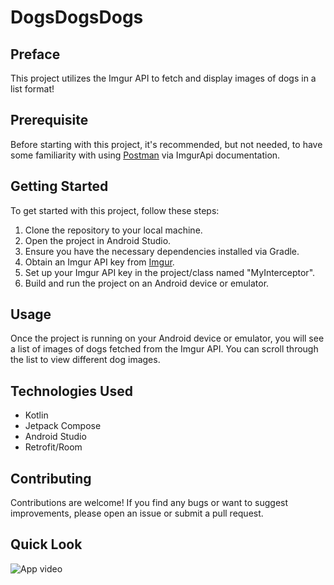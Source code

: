 # DogsDogsDogs


## Preface
This project utilizes the Imgur API to fetch and display images of dogs in a list format!  <br>

## Prerequisite
Before starting with this project, it's recommended, but not needed, to have some familiarity with using [Postman](https://apidocs.imgur.com/) via ImgurApi documentation.

## Getting Started
To get started with this project, follow these steps:

1) Clone the repository to your local machine. <br>
2) Open the project in Android Studio. <br>
3) Ensure you have the necessary dependencies installed via Gradle. <br>
4) Obtain an Imgur API key from [Imgur](https://api.imgur.com/oauth2/addclient). <br>
5) Set up your Imgur API key in the project/class named "MyInterceptor". <br>
6) Build and run the project on an Android device or emulator. <br>

## Usage
Once the project is running on your Android device or emulator, you will see a list of images of dogs fetched from the Imgur API. You can scroll through the list to view different dog images. <br>

## Technologies Used
* Kotlin
* Jetpack Compose
* Android Studio
* Retrofit/Room

## Contributing
Contributions are welcome! If you find any bugs or want to suggest improvements, please open an issue or submit a pull request.



## Quick Look
![App video](https://media.giphy.com/media/v1.Y2lkPTc5MGI3NjExMDgzb29hZmNvcDllNzhucTU5eTRzaWlqbHFxaHJkbTdxZTl3dDFsZiZlcD12MV9pbnRlcm5hbF9naWZfYnlfaWQmY3Q9Zw/VeS7PGeVrrpUZfkcnb/giphy-downsized-large.gif)
 
